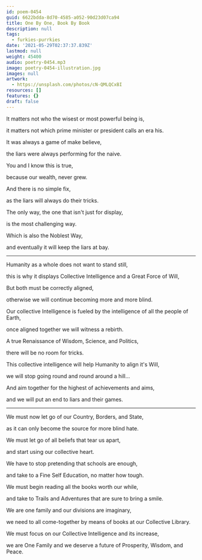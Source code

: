 ```yaml
---
id: poem-0454
guid: 6622bdda-8d70-4585-a052-90d23d07ca94
title: One By One, Book By Book
description: null
tags:
  - furkies-purrkies
date: '2021-05-29T02:37:37.839Z'
lastmod: null
weight: 45400
audio: poetry-0454.mp3
image: poetry-0454-illustration.jpg
images: null
artwork:
  - https://unsplash.com/photos/cN-QMLQCxBI
resources: []
features: {}
draft: false
---
```


It matters not who the wisest or most powerful being is,

it matters not which prime minister or president calls an era his.

It was always a game of make believe,

the liars were always performing for the naive.

You and I know this is true,

because our wealth, never grew.

And there is no simple fix,

as the liars will always do their tricks.

The only way, the one that isn't just for display,

is the most challenging way.

Which is also the Noblest Way,

and eventually it will keep the liars at bay.

---

Humanity as a whole does not want to stand still,

this is why it displays Collective Intelligence and a Great Force of Will,

But both must be correctly aligned,

otherwise we will continue becoming more and more blind.

Our collective Intelligence is fueled by the intelligence of all the people of Earth,

once aligned together we will witness a rebirth.

A true Renaissance of Wisdom, Science, and Politics,

there will be no room for tricks.

This collective intelligence will help Humanity to align it's Will,

we will stop going round and round around a hill...

And aim together for the highest of achievements and aims,

and we will put an end to liars and their games.

---

We must now let go of our Country, Borders, and State,

as it can only become the source for more blind hate.

We must let go of all beliefs that tear us apart,

and start using our collective heart.

We have to stop pretending that schools are enough,

and take to a Fine Self Education, no matter how tough.

We must begin reading all the books worth our while,

and take to Trails and Adventures that are sure to bring a smile.

We are one family and our divisions are imaginary,

we need to all come-together by means of books at our Collective Library.

We must focus on our Collective Intelligence and its increase,

we are One Family and we deserve a future of Prosperity, Wisdom, and Peace.
